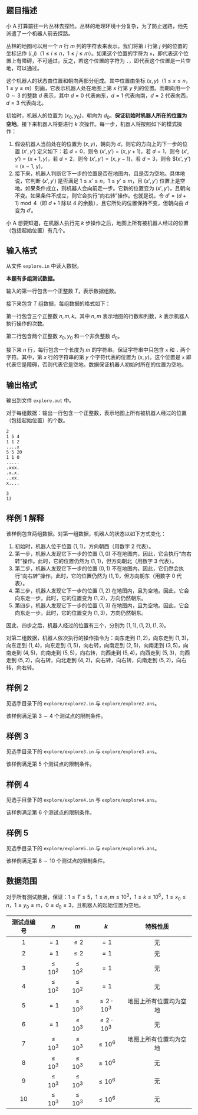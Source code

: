 ## 题目描述

小 A 打算前往一片丛林去探险。丛林的地理环境十分复杂，为了防止迷路，他先派遣了一个机器人前去探路。

丛林的地图可以用一个 $n$ 行 $m$ 列的字符表来表示。我们将第 $i$ 行第 $j$ 列的位置的坐标记作 $(i, j)$（$1 \leq i \leq n$，$1 \leq j \leq m$）。如果这个位置的字符为 `x`，即代表这个位置上有障碍，不可通过。反之，若这个位置的字符为 `.`，即代表这个位置是一片空地，可以通过。

这个机器人的状态由位置和朝向两部分组成。其中位置由坐标 $(x, y)$（$1 \leq x \leq n$，$1 \leq y \leq m$）刻画，它表示机器人处在地图上第 $x$ 行第 $y$ 列的位置。而朝向用一个 $0 \sim 3$ 的整数 $d$ 表示，其中 $d = 0$ 代表向东，$d = 1$ 代表向南，$d = 2$ 代表向西，$d = 3$ 代表向北。

初始时，机器人的位置为 $(x_0, y_0)$，朝向为 $d_0$。**保证初始时机器人所在的位置为空地**。接下来机器人将要进行 $k$ 次操作。每一步，机器人将按照如下的模式操作：

1. 假设机器人当前处在的位置为 $(x, y)$，朝向为 $d$。则它的方向上的下一步的位置 $(x', y')$ 定义如下：若 $d = 0$，则令 $(x', y') = (x, y + 1)$，若 $d = 1$，则令 $(x', y') = (x + 1, y)$，若 $d = 2$，则令 $(x', y') = (x, y − 1)$，若 $d = 3$，则令 $(x', y') = (x − 1, y)。
2. 接下来，机器人判断它下一步的位置是否在地图内，且是否为空地。具体地说，它判断 $(x', y')$ 是否满足 $1 \leq x' \leq n$，$1 \leq y' \leq m$，且 $(x', y')$ 位置上是空地。如果条件成立，则机器人会向前走一步。它新的位置变为 $(x', y')$，且朝向不变。如果条件不成立，则它会执行“向右转”操作。也就是说，令 $d' = (d + 1) \bmod 4$（即 $d + 1$ 除以 $4$ 的余数），且它所处的位置保持不变，但朝向由 $d$ 变为 $d'$。

小 A 想要知道，在机器人执行完 $k$ 步操作之后，地图上所有被机器人经过的位置（包括起始位置）有几个。

## 输入格式

从文件 `explore.in` 中读入数据。

**本题有多组测试数据。**

输入的第一行包含一个正整数 $T$，表示数据组数。

接下来包含 $T$ 组数据，每组数据的格式如下：

第一行包含三个正整数 $n, m, k$。其中 $n, m$ 表示地图的行数和列数，$k$ 表示机器人执行操作的次数。

第二行包含两个正整数 $x_0, y_0$ 和一个非负整数 $d_0$。

接下来 $n$ 行，每行包含一个长度为 $m$ 的字符串。保证字符串中只包含 `x` 和 `.` 两个字符。其中，第 $x$ 行的字符串的第 $y$ 个字符代表的位置为 $(x, y)$。这个位置是 `x` 即代表它是障碍，否则代表它是空地。数据保证机器人初始时所在的位置为空地。

## 输出格式

输出到文件 `explore.out` 中。

对于每组数据：输出一行包含一个正整数，表示地图上所有被机器人经过的位置（包括起始位置）的个数。

```input1
2
1 5 4
1 1 2
....x
5 5 20
1 1 0
.....
.xxx.
.x.x.
..xx.
x....
```

```output1
3
13
```

## 样例 1 解释

该样例包含两组数据。对第一组数据，机器人的状态以如下方式变化：

1. 初始时，机器人位于位置 $(1, 1)$，方向朝西（用数字 $2$ 代表）。
2. 第一步，机器人发现它下一步的位置 $(1, 0)$ 不在地图内，因此，它会执行“向右转”操作。此时，它的位置仍然为 $(1, 1)$，但方向朝北（用数字 $3$ 代表）。
3. 第二步，机器人发现它下一步的位置 $(0, 1)$ 不在地图内，因此，它仍然会执行“向右转”操作。此时，它的位置仍然为 $(1, 1)$，但方向朝东（用数字 $0$ 代表）。
4. 第三步，机器人发现它下一步的位置 $(1, 2)$ 在地图内，且为空地。因此，它会向东走一步。此时，它的位置变为 $(1, 2)$，方向仍然朝东。
5. 第四步，机器人发现它下一步的位置 $(1, 3)$ 在地图内，且为空地。因此，它会向东走一步。此时，它的位置变为 $(1, 3)$，方向仍然朝东。

因此，四步之后，机器人经过的位置有三个，分别为 $(1, 1), (1, 2), (1, 3)$。

对第二组数据，机器人依次执行的操作指令为：向东走到 $(1, 2)$，向东走到 $(1, 3)$，向东走到 $(1, 4)$，向东走到 $(1, 5)$，向右转，向南走到 $(2, 5)$，向南走到 $(3, 5)$，向南走到 $(4, 5)$，向南走到 $(5, 5)$，向右转，向西走到 $(5, 4)$，向西走到 $(5, 3)$，向西走到 $(5, 2)$，向右转，向北走到 $(4, 2)$，向右转，向右转，向南走到 $(5, 2)$，向右转，向右转。

## 样例 2

见选手目录下的 `explore/explore2.in` 与 `explore/explore2.ans`。

该样例满足第 $3 \sim 4$ 个测试点的限制条件。

## 样例 3

见选手目录下的 `explore/explore3.in` 与 `explore/explore3.ans`。

该样例满足第 $5$ 个测试点的限制条件。

## 样例 4

见选手目录下的 `explore/explore4.in` 与 `explore/explore4.ans`。

该样例满足第 $6$ 个测试点的限制条件。

## 样例 5

见选手目录下的 `explore/explore5.in` 与 `explore/explore5.ans`。

该样例满足第 $8 \sim 10$ 个测试点的限制条件。

## 数据范围

对于所有测试数据，保证：$1 \leq T \leq 5$，$1 \leq n, m \leq 10^3$，$1 \leq k \leq 10^6$，$1 \leq x_0 \leq n$，$1 \leq y_0 \leq m$，$0 \leq d_0 \leq 3$，且机器人的起始位置为空地。

| 测试点编号 | $n$ | $m$ | $k$ | 特殊性质 |
| :-: | :-: | :-: | :-: | :-: |
| $1$ | $= 1$ | $\leq 2$ | $= 1$ | 无 |
| $2$ | $= 1$ | $\leq 2$ | $= 1$ | 无 |
| $3$ | $\leq 10^2$ | $\leq 10^2$ | $= 1$ | 无 |
| $4$ | $\leq 10^2$ | $\leq 10^2$ | $= 1$ | 无 |
| $5$ | $= 1$ | $\leq 10^3$ | $\leq 2 \cdot 10^3$ | 地图上所有位置均为空地 |
| $6$ | $= 1$ | $\leq 10^3$ | $\leq 2 \cdot 10^3$ | 无 |
| $7$ | $\leq 10^3$ | $\leq 10^3$ | $\leq 10^6$ | 地图上所有位置均为空地 |
| $8$ | $\leq 10^3$ | $\leq 10^3$ | $\leq 10^6$ | 无 |
| $9$ | $\leq 10^3$ | $\leq 10^3$ | $\leq 10^6$ | 无 |
| $10$ | $\leq 10^3$ | $\leq 10^3$ | $\leq 10^6$ | 无 |